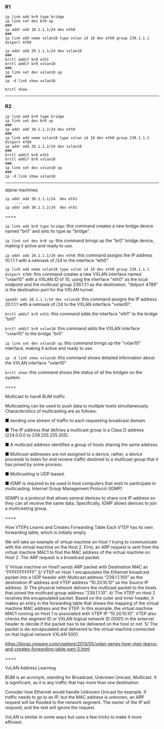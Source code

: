 
### R1
```
ip link add br0 type bridge
ip link set dev br0 up
###
ip addr add 10.1.1.1/24 dev eth0
###
ip link add name vxlan10 type vxlan id 10 dev eth0 group 239.1.1.1 dstport 4789

ip addr add 20.1.1.1/24 dev vxlan10 
###
brctl addif br0 eth1
brctl addif br0 vxlan10
###
ip link set dev vxlan10 up
###
ip -d link show vxlan10

brctl show 
``` 

-------

### R2
```
ip link add br0 type bridge
ip link set dev br0 up
###
ip addr add 10.1.1.2/24 dev eth0
###
ip link add name vxlan10 type vxlan id 10 dev eth0 group 239.1.1.1 dstport 4789
ip addr add 20.1.1.2/24 dev vxlan10
###
brctl addif br0 eth1
brctl addif br0 vxlan10
###
ip link set dev vxlan10 up
###
ip -d link show vxlan10
```

---

 alpine machines
```
ip addr add 30.1.1.1/24  dev eth1
    ----
ip addr add 30.1.1.2/24  dev eth1
```
====

`ip link add br0 type bridge`: this command creates a new bridge device named "br0" and sets its type as "bridge".

`ip link set dev br0 up`: this command brings up the "br0" bridge device, making it active and ready to use.

`ip addr add 10.1.1.1/24 dev eth0`: this command assigns the IP address 10.1.1.1 with a netmask of /24 to the interface "eth0"

`ip link add name vxlan10 type vxlan id 10 dev eth0 group 239.1.1.1 dstport 4789`: this command creates a new VXLAN interface named "vxlan10" with a VXLAN ID of 10, using the interface "eth0" as the local endpoint and the multicast group 239.1.1.1 as the destination. "dstport 4789" is the destination port for the VXLAN tunnel.

`ipaddr add 20.1.1.1/24 dev vxlan10`: this command assigns the IP address 20.1.1.1 with a netmask of /24 to the VXLAN interface "vxlan10".

`brctl addif br0 eth1`: this command adds the interface "eth1" to the bridge "br0"

`brctl addif br0 vxlan10`: this command adds the VXLAN interface "vxlan10" to the bridge "br0"

`ip link set dev vxlan10 up`: this command brings up the "vxlan10" interface, making it active and ready to use.

`ip -d link show vxlan10`: this command shows detailed information about the VXLAN interface "vxlan10"

`brctl show`: this command shows the status of all the bridges on the system.

====

Multicast to handl BUM traffic


Multicasting can be used to push data to multiple hosts simultaneously. 
Characteristics of multicasting are as follows:

■ sending one stream of traffic to each requesting broadcast domain.

■ The IP address that defines a multicast group is a Class D address (224.0.0.0 to 239.255.255.255).

■ A multicast address identifies a group of hosts sharing the same address.

■ Multicast addresses are not assigned to a device, rather, a device proceeds to listen for and receive traffic destined to a multicast group that it has joined by some process.

■ Multicasting is UDP-based.

■ IGMP is required to be used in host computers that wish to participate in multicasting.
    Internet Group Management Protocol (IGMP)

(IGMP) is a protocol that allows several devices to share one IP address so they can all receive the same data.
Specifically, IGMP allows devices to join a multicasting group.


====

How VTEPs Learns and Creates Forwarding Table
  Each VTEP has its own forwarding table, which is initially empty

  We will take an example of virtual machine on Host 1 trying to communicate with the virtual machine on the Host 2. First, an ARP request is sent from the virtual machine MAC1 to find the MAC address of the virtual machine on Host 2. The ARP request is a broadcast packet.

1/  Virtual machine on Host1 sends ARP packet with Destination MAC as “FFFFFFFFFFF”
2/  VTEP on Host 1 encapsulates the Ethernet broadcast packet into a UDP header with Multicast address “239.1.1.100” as the     
      destination IP address and VTEP address “10.20.10.10” as the Source IP address.
3/  The physical network delivers the multicast packet to the hosts that joined the multicast group address “239.1.1.10”.
4/  The VTEP on Host 2 receives the encapsulated packet. Based on the outer and inner header, it makes an entry in the forwarding table 
      that shows the mapping of the virtual machine MAC address and the VTEP. In this example, the virtual machine MAC1 running on Host 1 is associated with VTEP IP “10.20.10.10”. VTEP also checks the segment ID or VXLAN logical network ID (5001) in the external header to decide if the packet has to be delivered on the host or not.
5/  The packet is de-encapsulated and delivered to the virtual machine connected on that logical network VXLAN 5001.

https://blogs.vmware.com/vsphere/2013/05/vxlan-series-how-vtep-learns-and-creates-forwarding-table-part-5.html

====

VxLAN Address Learning

BUM is an acronym, standing for Broadcast, Unknown Unicast, Multicast. It is significant, as it is any traffic that has more than one destination.

Consider how Ethernet would handle Unknown Unicast for example. If traffic needs to go to an IP, but the MAC address is unknown, an ARP request will be flooded to the network segment. The owner of the IP will respond, and the rest will ignore the request.

VxLAN is similar in some ways but uses a few tricks to make it more efficient.

